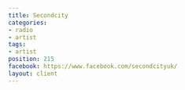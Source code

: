 ```yaml
---
title: Secondcity
categories:
- radio
- artist
tags:
- artist
position: 215
facebook: https://www.facebook.com/secondcityuk/
layout: client
---
```


